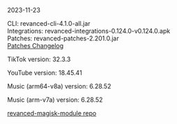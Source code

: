 2023-11-23
  
CLI: revanced-cli-4.1.0-all.jar  
Integrations: revanced-integrations-0.124.0-v0.124.0.apk  
Patches: revanced-patches-2.201.0.jar  
[Patches Changelog](https://github.com/revanced/revanced-patches/releases/tag/v2.201.0)  

TikTok version: 32.3.3  

YouTube version: 18.45.41  

Music (arm64-v8a) version: 6.28.52  

Music (arm-v7a) version: 6.28.52  

[revanced-magisk-module repo](https://github.com/j-hc/revanced-magisk-module)
